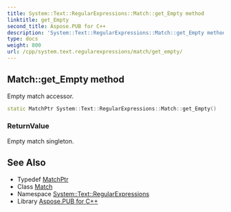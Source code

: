 ```yaml
---
title: System::Text::RegularExpressions::Match::get_Empty method
linktitle: get_Empty
second_title: Aspose.PUB for C++
description: 'System::Text::RegularExpressions::Match::get_Empty method. Empty match accessor in C++.'
type: docs
weight: 800
url: /cpp/system.text.regularexpressions/match/get_empty/
---
```

## Match::get_Empty method


Empty match accessor.

```cpp
static MatchPtr System::Text::RegularExpressions::Match::get_Empty()
```


### ReturnValue

Empty match singleton.

## See Also

* Typedef [MatchPtr](../../matchptr/)
* Class [Match](../)
* Namespace [System::Text::RegularExpressions](../../)
* Library [Aspose.PUB for C++](../../../)

